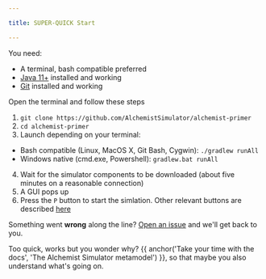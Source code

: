 ```yaml
---

title: SUPER-QUICK Start

---
```


You need:
* A terminal, bash compatible preferred
* [Java 11+](https://adoptopenjdk.net/) installed and working
* [Git](https://git-scm.com/) installed and working

Open the terminal and follow these steps
1. `git clone https://github.com/AlchemistSimulator/alchemist-primer `
2. `cd alchemist-primer`
3. Launch depending on your terminal:
  * Bash compatible (Linux, MacOS X, Git Bash, Cygwin): `./gradlew runAll`
  * Windows native (cmd.exe, Powershell): `gradlew.bat runAll`
4. Wait for the simulator components to be downloaded (about five minutes on a reasonable connection)
5. A GUI pops up
6. Press the `P` button to start the simlation. Other relevant buttons are described [here](prepare/default-gui)

Something went **wrong** along the line?
[Open an issue](https://github.com/AlchemistSimulator/Alchemist/issues/new/choose) and we'll get back to you.

Too quick, works but you wonder why?
{{ anchor('Take your time with the docs', 'The Alchemist Simulator metamodel') }},
so that maybe you also understand what's going on.
